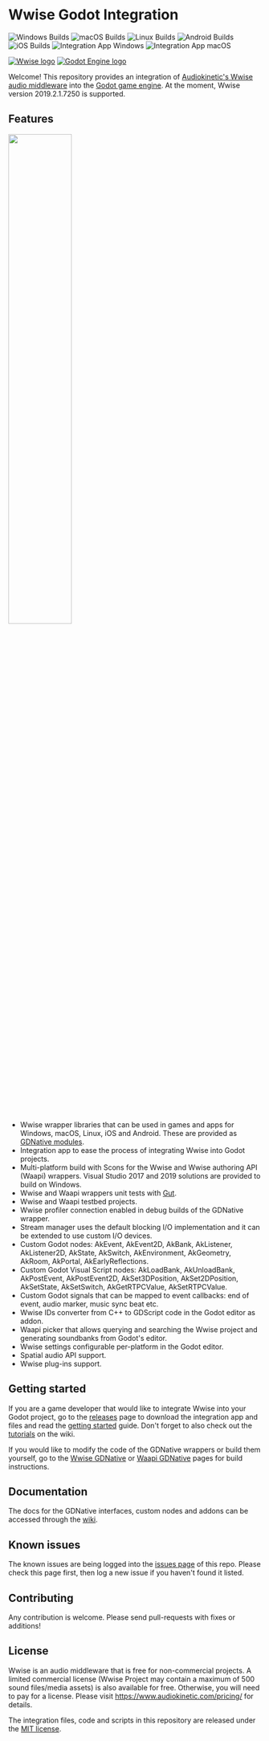 # Wwise Godot Integration
![Windows Builds](https://github.com/alessandrofama/wwise-godot-integration/workflows/Windows%20Builds/badge.svg)
![macOS Builds](https://github.com/alessandrofama/wwise-godot-integration/workflows/macOS%20Builds/badge.svg)
![Linux Builds](https://github.com/alessandrofama/wwise-godot-integration/workflows/Linux%20Builds/badge.svg)
![Android Builds](https://github.com/alessandrofama/wwise-godot-integration/workflows/Android%20Builds/badge.svg)
![iOS Builds](https://github.com/alessandrofama/wwise-godot-integration/workflows/iOS%20Builds/badge.svg)
![Integration App Windows](https://github.com/alessandrofama/wwise-godot-integration/workflows/Integration%20App%20Windows/badge.svg)
![Integration App macOS](https://github.com/alessandrofama/wwise-godot-integration/workflows/Integration%20App%20macOS/badge.svg)

[![Wwise logo](/wwise-logo.png)](https://www.audiokinetic.com/products/wwise/)
[![Godot Engine logo](/godot-logo.png)](https://godotengine.org)

Welcome! This repository provides an integration of [Audiokinetic's Wwise audio middleware](https://www.audiokinetic.com/products/wwise/) into the [Godot game engine](https://godotengine.org). At the moment, Wwise version 2019.2.1.7250 is supported.


## Features

[<img src="https://i.imgur.com/PrMMagV.png" width="50%">](https://www.youtube.com/watch?v=rO42WLEnC18) 

* Wwise wrapper libraries that can be used in games and apps for Windows, macOS, Linux, iOS and Android. These are provided as [GDNative modules](https://docs.godotengine.org/en/stable/tutorials/plugins/gdnative/index.html).
* Integration app to ease the process of integrating Wwise into Godot projects.
* Multi-platform build with Scons for the Wwise and Wwise authoring API (Waapi) wrappers. Visual Studio 2017 and 2019 solutions are provided to build on Windows.
* Wwise and Waapi wrappers unit tests with [Gut](https://github.com/bitwes/Gut).
* Wwise and Waapi testbed projects.
* Wwise profiler connection enabled in debug builds of the GDNative wrapper.
* Stream manager uses the default blocking I/O implementation and it can be extended to use custom I/O devices.
* Custom Godot nodes: AkEvent, AkEvent2D, AkBank, AkListener, AkListener2D, AkState, AkSwitch, AkEnvironment, AkGeometry, AkRoom, AkPortal, AkEarlyReflections.
* Custom Godot Visual Script nodes: AkLoadBank, AkUnloadBank, AkPostEvent, AkPostEvent2D, AkSet3DPosition, AkSet2DPosition, AkSetState, AkSetSwitch, AkGetRTPCValue, AkSetRTPCValue.
* Custom Godot signals that can be mapped to event callbacks: end of event, audio marker, music sync beat etc.
* Wwise IDs converter from C++ to GDScript code in the Godot editor as addon.
* Waapi picker that allows querying and searching the Wwise project and generating soundbanks from Godot's editor.
* Wwise settings configurable per-platform in the Godot editor.
* Spatial audio API support.
* Wwise plug-ins support.

## Getting started

If you are a game developer that would like to integrate Wwise into your Godot project, go to the [releases](https://github.com/alessandrofama/wwise-godot-integration/releases) page to download the integration app and files and read the [getting started](https://github.com/alessandrofama/wwise-godot-integration/wiki/Getting-Started) guide. Don't forget to also check out the [tutorials](https://github.com/alessandrofama/wwise-godot-integration/wiki/Tutorials) on the wiki.

If you would like to modify the code of the GDNative wrappers or build them yourself, go to the [Wwise GDNative](https://github.com/alessandrofama/wwise-godot-integration/tree/master/wwise-gdnative) or [Waapi GDNative](https://github.com/alessandrofama/wwise-godot-integration/tree/master/waapi-gdnative) pages for build instructions.

## Documentation

The docs for the GDNative interfaces, custom nodes and addons can be accessed through the [wiki](https://github.com/alessandrofama/wwise-godot-integration/wiki).

## Known issues

The known issues are being logged into the [issues page](https://github.com/alessandrofama/wwise-godot-integration/issues) of this repo. Please check this page first, then log a new issue if you haven't found it listed.

## Contributing

Any contribution is welcome. Please send pull-requests with fixes or additions!

## License

Wwise is an audio middleware that is free for non-commercial projects. A limited commercial license (Wwise Project may contain a maximum of 500 sound files/media assets) is also available for free. Otherwise, you will need to pay for a license. Please visit https://www.audiokinetic.com/pricing/ for details.

The integration files, code and scripts in this repository are released under the [MIT license](https://github.com/alessandrofama/wwise-godot-integration/blob/master/LICENSE).
